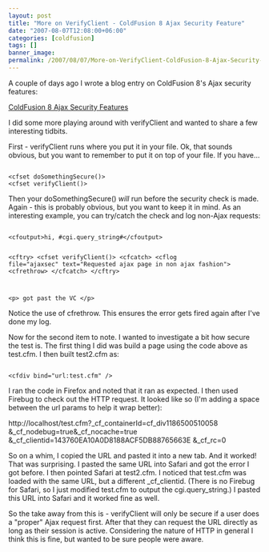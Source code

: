 ```yaml
---
layout: post
title: "More on VerifyClient - ColdFusion 8 Ajax Security Feature"
date: "2007-08-07T12:08:00+06:00"
categories: [coldfusion]
tags: []
banner_image: 
permalink: /2007/08/07/More-on-VerifyClient-ColdFusion-8-Ajax-Security-Feature
---
```


A couple of days ago I wrote a blog entry on ColdFusion 8's Ajax security features:

<a href="http://www.raymondcamden.com/index.cfm/2007/7/31/ColdFusion-8-Ajax-Security-Features">ColdFusion 8 Ajax Security Features</a>

I did some more playing around with verifyClient and wanted to share a few interesting tidbits.

First - verifyClient runs where you put it in your file. Ok, that sounds obvious, but you want to remember to put it on top of your file. If you have...

<code>
&lt;cfset doSomethingSecure()&gt;
&lt;cfset verifyClient()&gt;
</code>

Then your doSomethingSecure() <i>will</i> run before the security check is made. Again - this is probably obvious, but you want to keep it in mind. As an interesting example, you can try/catch the check and log non-Ajax requests:

<code>
&lt;cfoutput&gt;hi, #cgi.query_string#&lt;/cfoutput&gt;

&lt;cftry&gt;
	&lt;cfset verifyClient()&gt;
	&lt;cfcatch&gt;
	&lt;cflog file="ajaxsec" text="Requested ajax page in non ajax fashion"&gt;
	&lt;cfrethrow&gt;
	&lt;/cfcatch&gt;
&lt;/cftry&gt;

&lt;p&gt;
got past the VC
&lt;/p&gt;
</code>

Notice the use of cfrethrow. This ensures the error gets fired again after I've done my log.

Now for the second item to note. I wanted to investigate a bit how secure the test is. The first thing I did was build a page using the code above as test.cfm. I then built test2.cfm as:

<code>
&lt;cfdiv bind="url:test.cfm" /&gt;
</code>

I ran the code in Firefox and noted that it ran as expected. I then used Firebug to check out the HTTP request. It looked like so (I'm adding a space between the url params to help it wrap better):

http://localhost/test.cfm?_cf_containerId=cf_div1186500510058 &_cf_nodebug=true&_cf_nocache=true &_cf_clientid=143760EA10A0D8188ACF5DB88765663E &_cf_rc=0

So on a whim, I copied the URL and pasted it into a new tab.  And it worked! That was surprising. I pasted the same URL into Safari and got the error I got before. I then pointed Safari at test2.cfm. I noticed that test.cfm was loaded with the same URL, but a different _cf_clientid. (There is no Firebug for Safari, so I just modified test.cfm to output the cgi.query_string.) I pasted this URL into Safari and it worked fine as well.

So the take away from this is - verifyClient will only be secure if a user does a "proper" Ajax request first. After that they can request the URL directly as long as their session is active. Considering the nature of HTTP in general I think this is fine, but wanted to be sure people were aware.